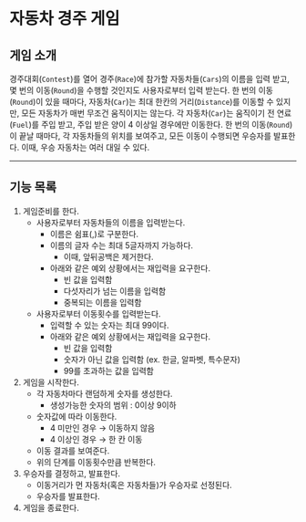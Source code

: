 # 자동차 경주 게임
## 게임 소개
경주대회(`Contest`)를 열어 경주(`Race`)에 참가할 자동차들(`Cars`)의 이름을 입력 받고, 
몇 번의 이동(`Round`)을 수행할 것인지도 사용자로부터 입력 받는다. 한 번의 이동(`Round`)이 
있을 때마다, 자동차(`Car`)는 최대 한칸의 거리(`Distance`)를 이동할 수 있지만, 
모든 자동차가 매번 무조건 움직이지는 않는다. 각 자동차(`Car`)는 움직이기 전 연료(`Fuel`)를 주입 받고, 주입 받은 양이 4 
이상일 경우에만 이동한다. 한 번의 이동(`Round`)이 끝날 때마다, 각 자동차들의 위치를 보여주고, 
모든 이동이 수행되면 우승자를 발표한다. 이때, 우승 자동차는 여러 대일  수 있다. 

---
## 기능 목록
1. 게임준비를 한다. 
   * 사용자로부터 자동차들의 이름을 입력받는다.
     * 이름은 쉼표(,)로 구분한다.
     * 이름의 글자 수는 최대 5글자까지 가능하다.
       * 이때, 앞뒤공백은 제거한다.
     * 아래와 같은 예외 상황에서는 재입력을 요구한다.
        * 빈 값을 입력함
        * 다섯자리가 넘는 이름을 입력함 
        * 중복되는 이름을 입력함 
   * 사용자로부터 이동횟수를 입력받는다.
     * 입력할 수 있는 숫자는 최대 99이다.
     * 아래와 같은 예외 상황에서는 재입력을 요구한다.
        * 빈 값을 입력함
        * 숫자가 아닌 값을 입력함 (ex. 한글, 알파벳, 특수문자)
        * 99를 초과하는 값을 입력함
2. 게임을 시작한다.
   * 각 자동차마다 랜덤하게 숫자를 생성한다. 
        * 생성가능한 숫자의 범위 : 0이상 9이하
   * 숫자값에 따라 이동한다. 
      * 4 미만인 경우 → 이동하지 않음
      * 4 이상인 경우 → 한 칸 이동
   * 이동 결과를 보여준다.    
   * 위의 단계를 이동횟수만큼 반복한다.
3. 우승자를 결정하고, 발표한다. 
   * 이동거리가 먼 자동차(혹은 자동차들)가 우승자로 선정된다.
   * 우승자를 발표한다. 
4. 게임을 종료한다. 